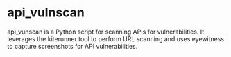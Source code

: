 # api_vulnscan
api_vunscan is a Python script for scanning APIs for vulnerabilities. It leverages the kiterunner tool to perform URL scanning and uses eyewitness to capture screenshots for API vulnerabilities.
